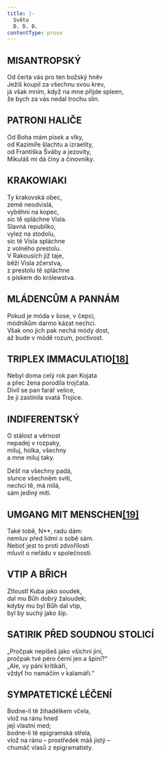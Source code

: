 ```yaml
---
title: |-
  Světu
  D. D. D.
contentType: prose
---
```


## MISANTROPSKÝ

Od čerta vás pro ten božský hněv  
Ježíš koupil za všechnu svou krev,  
já však mním, když na mne přijde spleen,  
že bych za vás nedal trochu slin.

## PATRONI HALIČE

Od Boha mám písek a vlky,  
od Kazimíře šlachtu a izraelity,  
od Františka Šváby a jezovity,  
Mikuláš mi dá činy a činovníky.

## KRAKOWIAKI

Ty krakovská obec,  
země neodvislá,  
vyběhni na kopec,  
sic tě spláchne Visla.  
Slavná republiko,  
vylez na stodolu,  
sic tě Visla spláchne  
z volného prestolu.  
V Rakousích již taje,  
běží Visla zčerstva,  
z prestolu tě spláchne  
s pískem do królewstva.

## MLÁDENCŮM A PANNÁM

Pokud je móda v šose, v čepci,  
módníkům darmo kázat nechci.  
Však ono jich pak nechá módy dost,  
až bude v módě rozum, poctivost.

## TRIPLEX IMMACULATIO[**\[18\]**](./resources/undefined)

Nebyl doma celý rok pan Kojata  
a přec žena porodila trojčata.  
Divil se pan farář velice,  
že ji zastínila svatá Trojice.

## INDIFERENTSKÝ

O stálost a věrnost  
nepadej v rozpaky,  
miluj, holka, všechny  
a mne miluj taky.  
  

Déšť na všechny padá,  
slunce všechněm svítí,  
nechci tě, má milá,  
sám jediný míti.

## UMGANG MIT MENSCHEN[**\[19\]**](./resources/undefined)

Také tobě, N\*\*, radu dám:  
nemluv před lidmi o sobě sám.  
Neboť jest to proti zdvořilosti  
mluvit o neřádu v společnosti.

## VTIP A BŘICH

Ztloustl Kuba jako soudek,  
dal mu Bůh dobrý žaloudek;  
kdyby mu byl Bůh dal vtip,  
byl by suchý jako šíp.

## SATIRIK PŘED SOUDNOU STOLICÍ

„Pročpak nepíšeš jako všichni jiní,  
pročpak tvé péro černí jen a špiní?“  
„Ale, vy páni kritikáři,  
vždyť ho namáčím v kalamáři.“

## SYMPATETICKÉ LÉČENÍ

Bodne-li tě žihadélkem včela,  
vlož na ránu hned  
její vlastní med;  
bodne-li tě epigramská střela,  
vlož na ránu – prostředek máš jistý –  
chumáč vlasů z epigramatisty.
